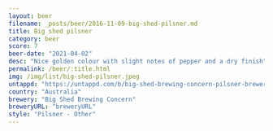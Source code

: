 ```yaml
---
layout: beer
filename: _posts/beer/2016-11-09-big-shed-pilsner.md
title: Big shed pilsner
category: beer
score: 7
beer-date: "2021-04-02"
desc: "Nice golden colour with slight notes of pepper and a dry finish"
permalink: /beer/:title.html
img: /img/list/big-shed-pilsner.jpeg
untappd: "https://untappd.com/b/big-shed-brewing-concern-pilsner-brewers-series/3777515"
country: "Australia"
brewery: "Big Shed Brewing Concern"
breweryURL: "breweryURL"
style: "Pilsner - Other"
---
```


